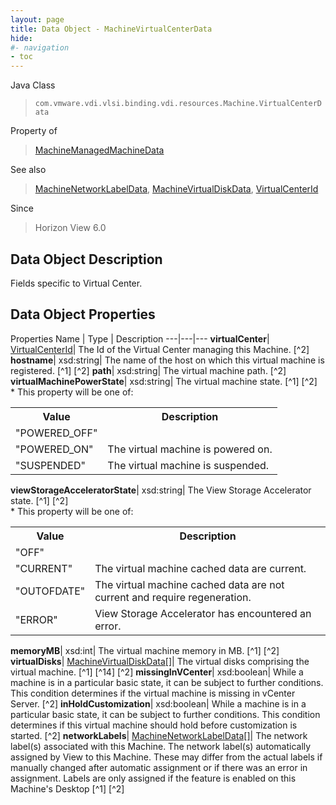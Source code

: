 ```yaml
---
layout: page
title: Data Object - MachineVirtualCenterData
hide:
#- navigation
- toc
---
```






Java Class
> `com.vmware.vdi.vlsi.binding.vdi.resources.Machine.VirtualCenterData`

Property of
> [MachineManagedMachineData](vdi.resources.Machine.ManagedMachineData.md#field_detail)

See also
> [MachineNetworkLabelData](vdi.resources.Machine.NetworkLabelData.md), [MachineVirtualDiskData](vdi.resources.Machine.VirtualDiskData.md), [VirtualCenterId](vdi.entity.VirtualCenterId.md)

Since
> Horizon View 6.0


## Data Object Description

Fields specific to Virtual Center.

## Data Object Properties
Properties
Name |  Type |  Description
---|---|---
**virtualCenter**| [VirtualCenterId](vdi.entity.VirtualCenterId.md)|  The Id of the Virtual Center managing this Machine. [^2]
**hostname**|  xsd:string|  The name of the host on which this virtual machine is registered. [^1] [^2]
**path**|  xsd:string|  The virtual machine path. [^2]
**virtualMachinePowerState**|  xsd:string|  The virtual machine state. [^1] [^2] <br>* This property will be one of:<br><table><tr><th>Value</th><th>Description</th></tr><tr><td>"POWERED_OFF"</td><td></td></tr><tr><td>"POWERED_ON"</td><td>The virtual machine is powered on.</td></tr><tr><td>"SUSPENDED"</td><td>The virtual machine is suspended.</td></tr></table>
**viewStorageAcceleratorState**|  xsd:string|  The View Storage Accelerator state. [^1] [^2] <br>* This property will be one of:<br><table><tr><th>Value</th><th>Description</th></tr><tr><td>"OFF"</td><td></td></tr><tr><td>"CURRENT"</td><td>The virtual machine cached data are current.</td></tr><tr><td>"OUTOFDATE"</td><td>The virtual machine cached data are not current and require regeneration.</td></tr><tr><td>"ERROR"</td><td>View Storage Accelerator has encountered an error.</td></tr></table>
**memoryMB**|  xsd:int|  The virtual machine memory in MB. [^1] [^2]
**virtualDisks**| [MachineVirtualDiskData[]](vdi.resources.Machine.VirtualDiskData.md)|  The virtual disks comprising the virtual machine. [^1] [^14] [^2]
**missingInVCenter**|  xsd:boolean|  While a machine is in a particular basic state, it can be subject to further conditions. This condition determines if the virtual machine is missing in vCenter Server. [^2]
**inHoldCustomization**|  xsd:boolean|  While a machine is in a particular basic state, it can be subject to further conditions. This condition determines if this virtual machine should hold before customization is started. [^2]
**networkLabels**| [MachineNetworkLabelData[]](vdi.resources.Machine.NetworkLabelData.md)|  The network label(s) associated with this Machine. The network label(s) automatically assigned by View to this Machine. These may differ from the actual labels if manually changed after automatic assignment or if there was an error in assignment. Labels are only assigned if the feature is enabled on this Machine's Desktop [^1] [^2]


 
